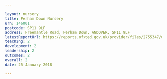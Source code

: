 ```yaml
---

layout: nursery
title: Perham Down Nursery
urn: 146001
postcode: SP11 9LF
address: Freemantle Road, Perham Down, ANDOVER, SP11 9LF
latestReportUrl: https://reports.ofsted.gov.uk/provider/files/2755347/urn/146001.pdf
teaching: 2
development: 2
leadership: 2
outcomes: 2
overall: 2
date: 25 January 2018

---
```

